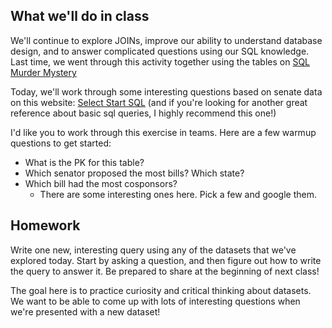 <!--
Instructor notes: 
-->

## What we'll do in class
We'll continue to explore JOINs, improve our ability to understand database design, and to answer complicated questions using our SQL knowledge. Last time, we went through this activity together using the tables on [SQL Murder Mystery](https://mystery.knightlab.com/) 

Today, we'll work through some interesting questions based on senate data on this website: [Select Start SQL](https://selectstarsql.com/questions.html) (and if you're looking for another great reference about basic sql queries, I highly recommend this one!)

I'd like you to work through this exercise in teams. Here are a few warmup questions to get started:
- What is the PK for this table?
- Which senator proposed the most bills? Which state?
- Which bill had the most cosponsors?
    - There are some interesting ones here. Pick a few and google them.

## Homework
Write one new, interesting query using any of the datasets that we've explored today. Start by asking a question, and then figure out how to write the query to answer it. Be prepared to share at the beginning of next class!

The goal here is to practice curiosity and critical thinking about datasets. We want to be able to come up with lots of interesting questions when we're presented with a new dataset!